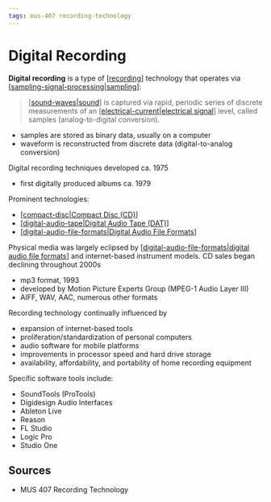 ```yaml
---
tags: mus-407 recording-technology
---
```


# Digital Recording

**Digital recording** is a type of [[recording]] technology that operates via [[sampling-signal-processing|sampling]]:

> [[sound-waves|sound]] is captured via rapid, periodic series of discrete measurements of an [[electrical-current|electrical signal]] level, called samples (analog-to-digital conversion).

- samples are stored as binary data, usually on a computer
- waveform is reconstructed from discrete data (digital-to-analog conversion)

Digital recording techniques developed ca. 1975

- first digitally produced albums ca. 1979

Prominent technologies:

- [[compact-disc|Compact Disc (CD)]]
- [[digital-audio-tape|Digital Audio Tape (DAT)]]
- [[digital-audio-file-formats|Digital Audio File Formats]]

Physical media was largely eclipsed by [[digital-audio-file-formats|digital audio file formats]] and internet-based instrument models. CD sales began declining throughout 2000s

- mp3 format, 1993
- developed by Motion Picture Experts Group (MPEG-1 Audio Layer III)
- AIFF, WAV, AAC, numerous other formats

Recording technology continually influenced by

- expansion of internet-based tools
- proliferation/standardization of personal computers
- audio software for mobile platforms
- improvements in processor speed and hard drive storage
- availability, affordability, and portability of home recording equipment

Specific software tools include:

- SoundTools (ProTools)
- Digidesign Audio Interfaces
- Ableton Live
- Reason
- FL Studio
- Logic Pro
- Studio One

## Sources

- MUS 407 Recording Technology

[//begin]: # "Autogenerated link references for markdown compatibility"
[recording]: recording "Recording"
[sampling-signal-processing|sampling]: sampling-signal-processing "Sampling (Signal Processing)"
[sound-waves|sound]: sound-waves "Sound Waves"
[electrical-current|electrical signal]: electrical-current "Electrical Current"
[compact-disc|Compact Disc (CD)]: compact-disc "Compact Disc (CD)"
[digital-audio-tape|Digital Audio Tape (DAT)]: digital-audio-tape "Digital Audio Tape (DAT)"
[digital-audio-file-formats|Digital Audio File Formats]: digital-audio-file-formats "Digital Audio File Formats"
[digital-audio-file-formats|digital audio file formats]: digital-audio-file-formats "Digital Audio File Formats"
[//end]: # "Autogenerated link references"